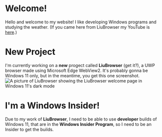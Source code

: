 # Welcome!
Hello and welcome to my website! I like developing Windows programs and studying the weather. (If you came here from LiuBrowser my YouTube is [here](https://youtube.com/LiuWoods).)
# New Project
I'm currently working on a **new** progect called **LiuBrowser** (get it?), a UWP browser made using Microsoft Edge WebView2. It's probably gonna be Windows 11 only, but in the meantime, you get this one screenshot.
![A picture of LiuBrowser showing the LiuBrowser welcome page in Windows 11's dark mode](https://github.com/LiuWoodsCode/LiuWoodsCode.github.io/blob/main/liubrowser-scp.png)
# I'm a Windows Insider!
Due to my work of **LiuBrowser**, I need to be able to use **developer** builds of Windows 11, that are in the **Windows Insider Program**, so I need to be an Insider to get the builds.
